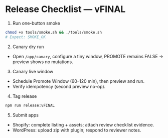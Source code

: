 # Release Checklist — vFINAL

1) Run one-button smoke
```bash
chmod +x tools/smoke.sh && ./tools/smoke.sh
# Expect: SMOKE_OK
```

2) Canary dry run
- Open `/app/canary`, configure a tiny window, PROMOTE remains FALSE → preview shows no mutations.

3) Canary live window
- Schedule Promote Window (60–120 min), then preview and run.
- Verify idempotency (second preview no-op).

4) Tag release
```bash
npm run release:vFINAL
```

5) Submit apps
- Shopify: complete listing + assets; attach review checklist evidence.
- WordPress: upload zip with plugin; respond to reviewer notes.
